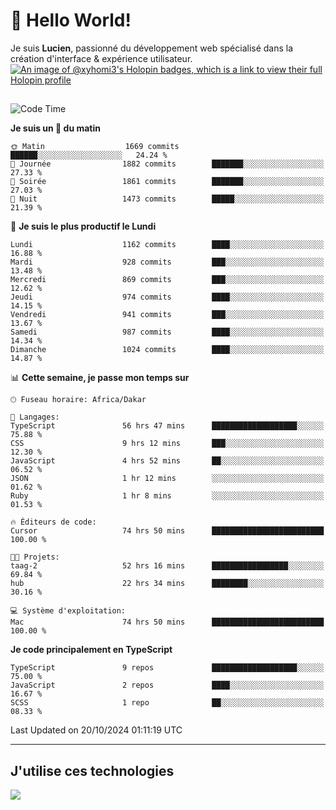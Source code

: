 # 👋 Hello World!

Je suis **Lucien**, passionné du développement web spécialisé dans la création d'interface & expérience utilisateur.
[![An image of @xyhomi3's Holopin badges, which is a link to view their full Holopin profile](https://holopin.me/xyhomi3)](https://holopin.io/@xyhomi3)

##

<!--START_SECTION:waka-->
![Code Time](http://img.shields.io/badge/Code%20Time-2%2C344%20hrs%2022%20mins-blue)

**Je suis un 🐤 du matin** 

```text
🌞 Matin                  1669 commits        ██████░░░░░░░░░░░░░░░░░░░   24.24 % 
🌆 Journée                1882 commits        ███████░░░░░░░░░░░░░░░░░░   27.33 % 
🌃 Soirée                 1861 commits        ███████░░░░░░░░░░░░░░░░░░   27.03 % 
🌙 Nuit                   1473 commits        █████░░░░░░░░░░░░░░░░░░░░   21.39 % 
```
📅 **Je suis le plus productif le Lundi** 

```text
Lundi                    1162 commits        ████░░░░░░░░░░░░░░░░░░░░░   16.88 % 
Mardi                    928 commits         ███░░░░░░░░░░░░░░░░░░░░░░   13.48 % 
Mercredi                 869 commits         ███░░░░░░░░░░░░░░░░░░░░░░   12.62 % 
Jeudi                    974 commits         ████░░░░░░░░░░░░░░░░░░░░░   14.15 % 
Vendredi                 941 commits         ███░░░░░░░░░░░░░░░░░░░░░░   13.67 % 
Samedi                   987 commits         ████░░░░░░░░░░░░░░░░░░░░░   14.34 % 
Dimanche                 1024 commits        ████░░░░░░░░░░░░░░░░░░░░░   14.87 % 
```


📊 **Cette semaine, je passe mon temps sur** 

```text
🕑︎ Fuseau horaire: Africa/Dakar

💬 Langages: 
TypeScript               56 hrs 47 mins      ███████████████████░░░░░░   75.88 % 
CSS                      9 hrs 12 mins       ███░░░░░░░░░░░░░░░░░░░░░░   12.30 % 
JavaScript               4 hrs 52 mins       ██░░░░░░░░░░░░░░░░░░░░░░░   06.52 % 
JSON                     1 hr 12 mins        ░░░░░░░░░░░░░░░░░░░░░░░░░   01.62 % 
Ruby                     1 hr 8 mins         ░░░░░░░░░░░░░░░░░░░░░░░░░   01.53 % 

🔥 Éditeurs de code: 
Cursor                   74 hrs 50 mins      █████████████████████████   100.00 % 

🐱‍💻 Projets: 
taag-2                   52 hrs 16 mins      █████████████████░░░░░░░░   69.84 % 
hub                      22 hrs 34 mins      ████████░░░░░░░░░░░░░░░░░   30.16 % 

💻 Système d'exploitation: 
Mac                      74 hrs 50 mins      █████████████████████████   100.00 % 
```

**Je code principalement en TypeScript** 

```text
TypeScript               9 repos             ███████████████████░░░░░░   75.00 % 
JavaScript               2 repos             ████░░░░░░░░░░░░░░░░░░░░░   16.67 % 
SCSS                     1 repo              ██░░░░░░░░░░░░░░░░░░░░░░░   08.33 % 
```




 Last Updated on 20/10/2024 01:11:19 UTC
<!--END_SECTION:waka-->
---

## J'utilise ces technologies

<p align="left">
  <a href="https://skillicons.dev">
    <img src="https://skillicons.dev/icons?i=ts,js,md,scss,tailwind,react,docker,express,astro,vite,nextjs,vercel,figma,ableton" />
  </a>
</p>

